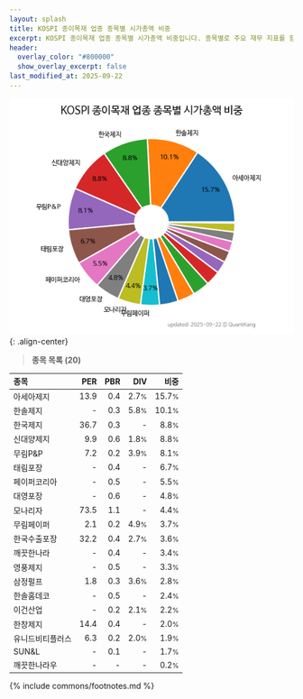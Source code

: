 ```yaml
---
layout: splash
title: KOSPI 종이목재 업종 종목별 시가총액 비중
excerpt: KOSPI 종이목재 업종 종목별 시가총액 비중입니다. 종목별로 주요 재무 지표를 함께 표시합니다.
header:
  overlay_color: "#800000"
  show_overlay_excerpt: false
last_modified_at: 2025-09-22
---
```



![KOSPI 종이목재 업종 종목별 시가총액 비중](/stats/sector/images/kospi_업종_종이목재_종목.png){: .align-center}


> **종목 목록 (20)**<a id="list"></a>

| **종목** | **PER** | **PBR** | **DIV** | **비중** |
| :------- | ------: | ------: | ------: | -------: |
| 아세아제지 | 13.9 | 0.4 | 2.7<small>%</small> | 15.7<small>%</small> |
| 한솔제지 | - | 0.3 | 5.8<small>%</small> | 10.1<small>%</small> |
| 한국제지 | 36.7 | 0.3 | - | 8.8<small>%</small> |
| 신대양제지 | 9.9 | 0.6 | 1.8<small>%</small> | 8.8<small>%</small> |
| 무림P&P | 7.2 | 0.2 | 3.9<small>%</small> | 8.1<small>%</small> |
| 태림포장 | - | 0.4 | - | 6.7<small>%</small> |
| 페이퍼코리아 | - | 0.5 | - | 5.5<small>%</small> |
| 대영포장 | - | 0.6 | - | 4.8<small>%</small> |
| 모나리자 | 73.5 | 1.1 | - | 4.4<small>%</small> |
| 무림페이퍼 | 2.1 | 0.2 | 4.9<small>%</small> | 3.7<small>%</small> |
| 한국수출포장 | 32.2 | 0.4 | 2.7<small>%</small> | 3.6<small>%</small> |
| 깨끗한나라 | - | 0.4 | - | 3.4<small>%</small> |
| 영풍제지 | - | 0.5 | - | 3.3<small>%</small> |
| 삼정펄프 | 1.8 | 0.3 | 3.6<small>%</small> | 2.8<small>%</small> |
| 한솔홈데코 | - | 0.5 | - | 2.4<small>%</small> |
| 이건산업 | - | 0.2 | 2.1<small>%</small> | 2.2<small>%</small> |
| 한창제지 | 14.4 | 0.4 | - | 2.0<small>%</small> |
| 유니드비티플러스 | 6.3 | 0.2 | 2.0<small>%</small> | 1.9<small>%</small> |
| SUN&L | - | 0.1 | - | 1.7<small>%</small> |
| 깨끗한나라우 | - | - | - | 0.2<small>%</small> |

{% include commons/footnotes.md %}